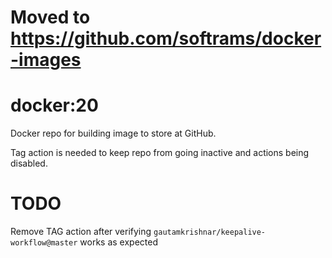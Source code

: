 # Moved to https://github.com/softrams/docker-images


# docker:20

Docker repo for building image to store at GitHub.

Tag action is needed to keep repo from going inactive and actions being disabled.

# TODO
Remove TAG action after verifying `gautamkrishnar/keepalive-workflow@master` works as expected
